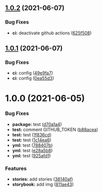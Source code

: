 ## [1.0.2](https://github.com/LucianoChen/storybook_test/compare/v1.0.1...v1.0.2) (2021-06-07)


### Bug Fixes

* **ci:** deactivate github actions ([625f508](https://github.com/LucianoChen/storybook_test/commit/625f5088d422150874ff6745098756bf8bbdceb6))

## [1.0.1](https://github.com/LucianoChen/storybook_test/compare/v1.0.0...v1.0.1) (2021-06-07)


### Bug Fixes

* **ci:** config ([49e9fa7](https://github.com/LucianoChen/storybook_test/commit/49e9fa7552f1ee18bfa5f3991960635f56ca8c34))
* **ci:** config ([0ea55d3](https://github.com/LucianoChen/storybook_test/commit/0ea55d355a66c6d2b886b369d0b42d0c925ec8c1))

# 1.0.0 (2021-06-05)


### Bug Fixes

* **package:** test ([d70a1a4](https://github.com/LucianoChen/storybook_test/commit/d70a1a4fd73fa3a44f16c0fea1eafc3a25a210ac))
* **test:** comment GITHUB_TOKEN ([b88acea](https://github.com/LucianoChen/storybook_test/commit/b88aceafb88403330d03a76aaa5b984099d19cd3))
* **test:** test ([1f836cd](https://github.com/LucianoChen/storybook_test/commit/1f836cd9012f57beb4f43432e7582c58443d47e9))
* **test:** test ([1c14ea6](https://github.com/LucianoChen/storybook_test/commit/1c14ea601b11c3a32059db738241f5134c292673))
* **yml:** test ([788407b](https://github.com/LucianoChen/storybook_test/commit/788407b853b285a96381a802be6d4d4fc78bae57))
* **yml:** test ([e28a5b8](https://github.com/LucianoChen/storybook_test/commit/e28a5b805efadd7d1a03495131934bcc62c7d04d))
* **yml:** test ([925afd1](https://github.com/LucianoChen/storybook_test/commit/925afd1803bb52bd145ecfb04a6d765d02bd977b))


### Features

* **stories:** add stories ([38140af](https://github.com/LucianoChen/storybook_test/commit/38140af139ee1b0f61a9bc4fe493f1a86c0da01b))
* **storybook:** add img ([811ae43](https://github.com/LucianoChen/storybook_test/commit/811ae43c8dd9e441523988f1ee86398f63e5d7f7))
